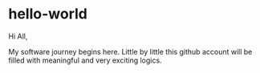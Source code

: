 # hello-world
Hi All,

My software journey begins here.
Little by little this github account will be filled with meaningful and very exciting logics.
